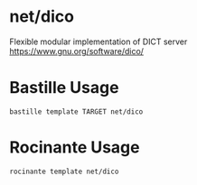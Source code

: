 # net/dico
Flexible modular implementation of DICT server
https://www.gnu.org/software/dico/

# Bastille Usage
```shell
bastille template TARGET net/dico
```

# Rocinante Usage
```shell
rocinante template net/dico
```
